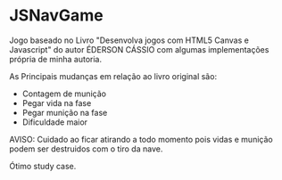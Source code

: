 # JSNavGame
Jogo baseado no Livro "Desenvolva jogos com HTML5 Canvas e Javascript" do autor ÉDERSON CÁSSIO com algumas implementações própria de minha autoria.

As Principais mudanças em relação ao livro original são:

- Contagem de munição
- Pegar vida na fase
- Pegar munição na fase
- Dificuldade maior

AVISO: Cuidado ao ficar atirando a todo momento pois vidas e munição podem ser destruidos com o tiro da nave.

Ótimo study case.
